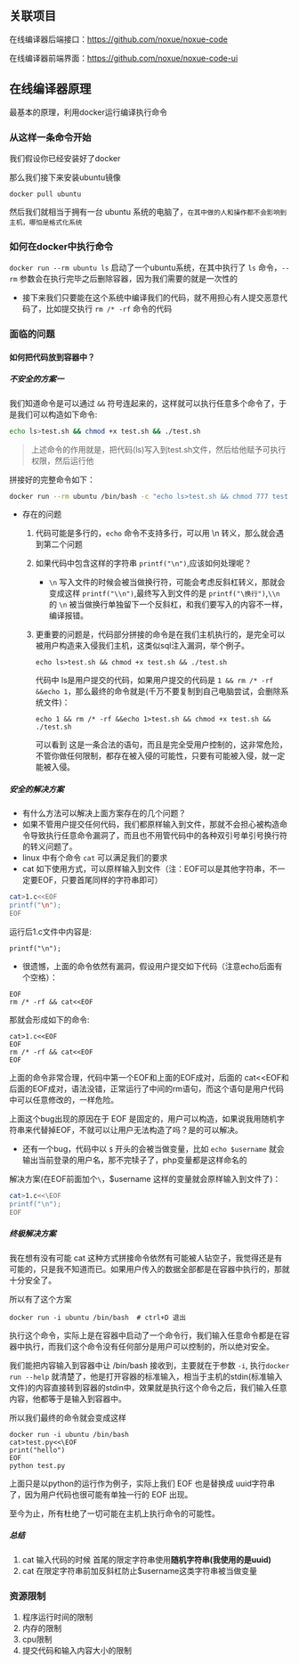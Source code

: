 ## 关联项目

在线编译器后端接口：<https://github.com/noxue/noxue-code>

在线编译器前端界面：<https://github.com/noxue/noxue-code-ui>

## 在线编译器原理

最基本的原理，利用docker运行编译执行命令

### 从这样一条命令开始

我们假设你已经安装好了docker

那么我们接下来安装ubuntu镜像

`docker pull ubuntu`

然后我们就相当于拥有一台 ubuntu 系统的电脑了，`在其中做的人和操作都不会影响到主机，哪怕是格式化系统`

### 如何在docker中执行命令

`docker run --rm ubuntu ls` 启动了一个ubuntu系统，在其中执行了 `ls` 命令，`--rm` 参数会在执行完毕之后删除容器，因为我们需要的就是一次性的

* 接下来我们只要能在这个系统中编译我们的代码，就不用担心有人提交恶意代码了，比如提交执行 `rm /* -rf` 命令的代码

### 面临的问题

#### 如何把代码放到容器中？

##### 不安全的方案一

我们知道命令是可以通过 `&&` 符号连起来的，这样就可以执行任意多个命令了，于是我们可以构造如下命令:
```bash
echo ls>test.sh && chmod +x test.sh && ./test.sh
```

> 上述命令的作用就是，把代码(ls)写入到test.sh文件，然后给他赋予可执行权限，然后运行他

拼接好的完整命令如下：
```bash
docker run --rm ubuntu /bin/bash -c "echo ls>test.sh && chmod 777 test.sh && ./test.sh"
```

* 存在的问题
    1. 代码可能是多行的，`echo` 命令不支持多行，可以用 \n 转义，那么就会遇到第二个问题
    2. 如果代码中包含这样的字符串 `printf("\n")`,应该如何处理呢？
        - `\n` 写入文件的时候会被当做换行符，可能会考虑反斜杠转义，那就会变成这样 `printf("\\n")`,最终写入到文件的是 `printf("\换行")`,`\\n` 的 `\n` 被当做换行单独留下一个反斜杠，和我们要写入的内容不一样，编译报错。
    3. 更重要的问题是，代码部分拼接的命令是在我们主机执行的，是完全可以被用户构造来入侵我们主机，这类似sql注入漏洞，举个例子。
        
        ```
        echo ls>test.sh && chmod +x test.sh && ./test.sh
        ```  
        代码中 ls是用户提交的代码，如果用户提交的代码是 `1 && rm /* -rf &&echo 1`，那么最终的命令就是(千万不要复制到自己电脑尝试，会删除系统文件)：
        ```
        echo 1 && rm /* -rf &&echo 1>test.sh && chmod +x test.sh && ./test.sh
        ```  
        可以看到 这是一条合法的语句，而且是完全受用户控制的，这非常危险，不管你做任何限制，都存在被入侵的可能性，只要有可能被入侵，就一定能被入侵。

##### 安全的解决方案

* 有什么方法可以解决上面方案存在的几个问题？
* 如果不管用户提交任何代码，我们都原样输入到文件，那就不会担心被构造命令导致执行任意命令漏洞了，而且也不用管代码中的各种双引号单引号换行符的转义问题了。
* linux 中有个命令 `cat` 可以满足我们的要求
* cat 如下使用方式，可以原样输入到文件（注：EOF可以是其他字符串，不一定要EOF，只要首尾同样的字符串即可）
```bash
cat>1.c<<EOF
printf("\n");
EOF
```
运行后1.c文件中内容是:
```
printf("\n");
```

* 很遗憾，上面的命令依然有漏洞，假设用户提交如下代码（注意echo后面有个空格）：
```
EOF
rm /* -rf && cat<<EOF
```

那就会形成如下的命令:
```
cat>1.c<<EOF
EOF
rm /* -rf && cat<<EOF
EOF
```
上面的命令非常合理，代码中第一个EOF和上面的EOF成对，后面的 cat<<EOF和后面的EOF成对，语法没错，正常运行了中间的rm语句，而这个语句是用户代码中可以任意修改的，一样危险。

上面这个bug出现的原因在于 EOF 是固定的，用户可以构造，如果说我用随机字符串来代替掉EOF，不就可以让用户无法构造了吗？是的可以解决。

* 还有一个bug，代码中以 `$` 开头的会被当做变量，比如 `echo $username` 就会输出当前登录的用户名，那不完犊子了，php变量都是这样命名的

解决方案(在EOF前面加个`\`，$username 这样的变量就会原样输入到文件了)：

```bash
cat>1.c<<\EOF
printf("\n");
EOF
```

##### 终极解决方案

我在想有没有可能 cat 这种方式拼接命令依然有可能被人钻空子，我觉得还是有可能的，只是我不知道而已。如果用户传入的数据全部都是在容器中执行的，那就十分安全了。

所以有了这个方案

```
docker run -i ubuntu /bin/bash  # ctrl+D 退出
```

执行这个命令，实际上是在容器中启动了一个命令行，我们输入任意命令都是在容器中执行，而我们这个命令没有任何部分是用户可以控制的，所以绝对安全。

我们能把内容输入到容器中让 /bin/bash 接收到，主要就在于参数 `-i`, 执行`docker run --help` 就清楚了，他是打开容器的标准输入，相当于主机的stdin(标准输入文件)的内容直接转到容器的stdin中，效果就是执行这个命令之后，我们输入任意内容，他都等于是输入到容器中。

所以我们最终的命令就会变成这样
```
docker run -i ubuntu /bin/bash
cat>test.py<<\EOF
print("hello")
EOF
python test.py
```

上面只是以python的运行作为例子，实际上我们 EOF 也是替换成 uuid字符串了，因为用户代码也很可能有单独一行的 EOF 出现。

至今为止，所有杜绝了一切可能在主机上执行命令的可能性。



##### 总结

1. cat 输入代码的时候 首尾的限定字符串使用**随机字符串(我使用的是uuid)**
2. cat 在限定字符串前加反斜杠防止$username这类字符串被当做变量


### 资源限制

1. 程序运行时间的限制
2. 内存的限制
3. cpu限制
4. 提交代码和输入内容大小的限制

